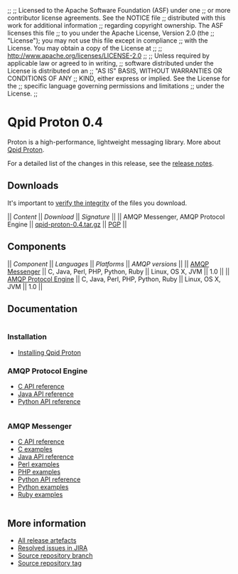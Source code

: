 ;;
;; Licensed to the Apache Software Foundation (ASF) under one
;; or more contributor license agreements.  See the NOTICE file
;; distributed with this work for additional information
;; regarding copyright ownership.  The ASF licenses this file
;; to you under the Apache License, Version 2.0 (the
;; "License"); you may not use this file except in compliance
;; with the License.  You may obtain a copy of the License at
;; 
;;   http://www.apache.org/licenses/LICENSE-2.0
;; 
;; Unless required by applicable law or agreed to in writing,
;; software distributed under the License is distributed on an
;; "AS IS" BASIS, WITHOUT WARRANTIES OR CONDITIONS OF ANY
;; KIND, either express or implied.  See the License for the
;; specific language governing permissions and limitations
;; under the License.
;;

# Qpid Proton 0.4

Proton is a high-performance, lightweight messaging library. More
about [Qpid
Proton](file:///home/jross/transom/output/proton/index.html).

For a detailed list of the changes in this release, see the [release
notes](release-notes.html).

## Downloads

It's important to [verify the
integrity](@site-url@/download.html#verify-what-you-download) of the
files you download.

  || *Content* || *Download* || *Signature* ||
  || AMQP Messenger, AMQP Protocol Engine || [qpid-proton-0.4.tar.gz](http://www.apache.org/dyn/closer.cgi/qpid/proton/0.4/qpid-proton-0.4.tar.gz) || [PGP](http://www.apache.org/dist/qpid/proton/0.4/qpid-proton-0.4.tar.gz.asc) ||

## Components

  || *Component* || *Languages* || *Platforms* || *AMQP versions* ||
  || [AMQP Messenger](@site-url@/components/messenger/index.html) || C, Java, Perl, PHP, Python, Ruby || Linux, OS X, JVM || 1.0 ||
  || [AMQP Protocol Engine](@site-url@/components/protocol-engine/index.html) || C, Java, Perl, PHP, Python, Ruby || Linux, OS X, JVM || 1.0 ||

## Documentation

<div class="two-column" markdown="1">
<div class="column" markdown="1">

### Installation

 - [Installing Qpid Proton](http://svn.apache.org/repos/asf/qpid/proton/tags/0.4/README)

### AMQP Protocol Engine

 - [C API reference](protocol-engine/c/api/index.html)
 - [Java API reference](protocol-engine/java/api/index.html)
 - [Python API reference](protocol-engine/python/api/index.html)

</div>
<div class="column" markdown="1">

### AMQP Messenger

 - [C API reference](protocol-engine/c/api/messenger_8h.html)
 - [C examples](messenger/c/examples/index.html)
 - [Java API reference](protocol-engine/java/api/org/apache/qpid/proton/messenger/Messenger.html)
 - [Perl examples](messenger/perl/examples/index.html)
 - [PHP examples](messenger/php/examples/index.html)
 - [Python API reference](protocol-engine/python/api/proton.Messenger-class.html)
 - [Python examples](messenger/python/examples/index.html)
 - [Ruby examples](messenger/ruby/examples/index.html)

</div>
</div>

## More information

 - [All release artefacts](http://www.apache.org/dist/qpid/proton/0.4)
 - [Resolved issues in JIRA](https://issues.apache.org/jira/issues/?jql=project+%3D+PROTON+AND+fixVersion+%3D+%270.4%27+ORDER+BY+priority+DESC)
 - [Source repository branch](http://svn.apache.org/repos/asf/qpid/proton/branches/0.4)
 - [Source repository tag](http://svn.apache.org/repos/asf/qpid/proton/tags/0.4)